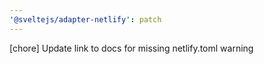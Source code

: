 ```yaml
---
'@sveltejs/adapter-netlify': patch
---
```


[chore] Update link to docs for missing netlify.toml warning
